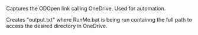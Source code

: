 Captures the ODOpen link calling OneDrive. Used for automation.

Creates "output.txt" where RunMe.bat is being run containng the full path to access the desired directory in OneDrive.
